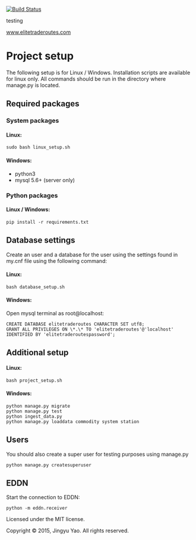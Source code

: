 [![Build Status](https://travis-ci.org/Jingyu-Yao/elitetraderoutes.svg?branch=master)](https://travis-ci.org/Jingyu-Yao/elitetraderoutes)

testing

www.elitetraderoutes.com

# Project setup

The following setup is for Linux / Windows. Installation scripts are available 
for linux only. All commands should be run in the directory where manage.py is located.

## Required packages

### System packages

#### Linux:

    sudo bash linux_setup.sh

#### Windows:

- python3
- mysql 5.6+ (server only)

### Python packages

#### Linux / Windows:

    pip install -r requirements.txt

## Database settings

Create an user and a database for the user using the settings found in my.cnf file using the following command:

#### Linux:

    bash database_setup.sh

#### Windows:

Open mysql terminal as root@localhost:

    CREATE DATABASE elitetraderoutes CHARACTER SET utf8;
    GRANT ALL PRIVILEGES ON \*.\* TO 'elitetraderoutes'@'localhost' IDENTIFIED BY 'elitetraderoutespassword';

## Additional setup

#### Linux:

    bash project_setup.sh

#### Windows:

    python manage.py migrate
    python manage.py test
    python ingest_data.py
    python manage.py loaddata commodity system station

## Users

You should also create a super user for testing purposes using manage.py

    python manage.py createsuperuser

## EDDN

Start the connection to EDDN:

    python -m eddn.receiver

Licensed under the MIT license.

Copyright © 2015, Jingyu Yao.
All rights reserved.
